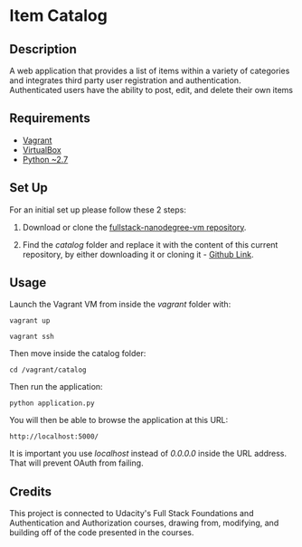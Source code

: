 # Item Catalog


## Description
A web application that provides a list of items within a variety of categories and integrates third party user registration and authentication. Authenticated users have the ability to post, edit, and delete their own items


## Requirements
- [Vagrant](https://www.vagrantup.com/)
- [VirtualBox](https://www.virtualbox.org/)
- [Python ~2.7](https://www.python.org/)


## Set Up

For an initial set up please follow these 2 steps:

1. Download or clone the [fullstack-nanodegree-vm repository](https://github.com/udacity/fullstack-nanodegree-vm).

2. Find the *catalog* folder and replace it with the content of this current repository, by either downloading it or cloning it - [Github Link](https://github.com/megfh/Item-Catalog.git).


## Usage

Launch the Vagrant VM from inside the *vagrant* folder with:

`vagrant up`

`vagrant ssh`

Then move inside the catalog folder:

`cd /vagrant/catalog`

Then run the application:

`python application.py`

You will then be able to browse the application at this URL:

`http://localhost:5000/`

It is important you use *localhost* instead of *0.0.0.0* inside the URL address. That will prevent OAuth from failing.


## Credits

This project is connected to Udacity's Full Stack Foundations and Authentication and Authorization courses, drawing from, modifying, and building off of the code presented in the courses.
